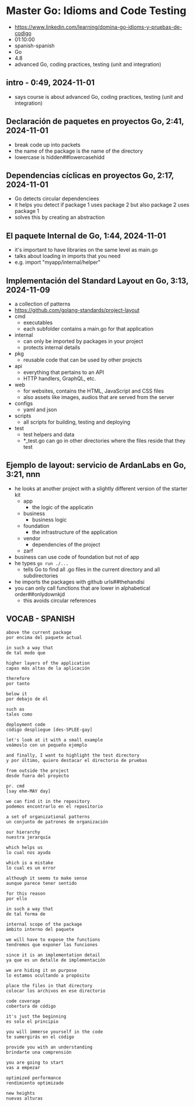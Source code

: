 # Master Go: Idioms and Code Testing

- https://www.linkedin.com/learning/domina-go-idioms-y-pruebas-de-codigo
- 01:10:00
- spanish-spanish
- Go
- 4.8
- advanced Go, coding practices, testing (unit and integration)

## intro - 0:49, 2024-11-01

- says course is about advanced Go, coding practices, testing (unit and integration)

## Declaración de paquetes en proyectos Go, 2:41, 2024-11-01

- break code up into packets
- the name of the package is the name of the directory
- lowercase is hidden##lowercasehidd

## Dependencias cíclicas en proyectos Go, 2:17, 2024-11-01

- Go detects circular dependenciees
- it helps you detect if package 1 uses package 2 but also package 2 uses package 1
- solves this by creating an abstraction

## El paquete Internal de Go, 1:44, 2024-11-01

- it's important to have libraries on the same level as main.go
- talks about loading in imports that you need
- e.g. import "myapp/internal/helper"

## Implementación del Standard Layout en Go, 3:13, 2024-11-09

- a collection of patterns
- https://github.com/golang-standards/project-layout
- cmd
  - executables
  - each subfolder contains a main.go for that application
- internal
  - can only be imported by packages in your project
  - protects internal details
- pkg
  - reusable code that can be used by other projects
- api
  - everything that pertains to an API
  - HTTP handlers, GraphQL, etc.
- web
  - for websites, contains the HTML, JavaScript and CSS files
  - also assets like images, audios that are served from the server
- configs
  - yaml and json
- scripts
  - all scripts for building, testing and deploying
- test
  - test helpers and data
  - \*\_test.go can go in other directories where the files reside that they test

## Ejemplo de layout: servicio de ArdanLabs en Go, 3:21, nnn

- he looks at another project with a slightly different version of the starter kit
  - app
    - the logic of the applicatin
  - business
    - business logic
  - foundation
    - the infrastructure of the application
  - vendor
    - dependencies of the project
  - zarf
- business can use code of foundation but not of app
- he types `go run ./...`
  - tells Go to find all .go files in the current directory and all subdirectories
- he imports the packages with github urls##thehandlsi
- you can only call functions that are lower in alphabetical order##onlydownkjd
  - this avoids circular references

## VOCAB - SPANISH

```
above the current package
por encima del paquete actual

in such a way that
de tal modo que

higher layers of the application
capas más altas de la aplicación

therefore
por tanto

below it
por debajo de él

such as
tales como

deployment code
código despliegue [des-SPLEE-gay]

let's look at it with a small example
veámoslo con un pequeño ejemplo

and finally, I want to highlight the test directory
y por último, quiero destacar el directorio de pruebas

from outside the project
desde fuera del proyecto

pr. cmd
[say ehm-MAY day]

we can find it in the repository
podemos encontrarlo en el repositorio

a set of organizational patterns
un conjunto de patrones de organización

our hierarchy
nuestra jerarquía

which helps us
lo cual nos ayuda

which is a mistake
lo cual es un error

although it seems to make sense
aunque parece tener sentido

for this reason
por ello

in such a way that
de tal forma de

internal scope of the package
ámbito interno del paquete

we will have to expose the functions
tendremos que exponer las funciones

since it is an implementation detail
ya que es un detalle de implementación

we are hiding it on purpose
lo estamos ocultando a propósito

place the files in that directory
colocar los archivos en ese directorio

code coverage
cobertura de código

it's just the beginning
es solo el principio

you will immerse yourself in the code
te sumergirás en el código

provide you with an understanding
brindarte una comprensión

you are going to start
vas a empezar

optimized performance
rendimiento optimizado

new heights
nuevas alturas

```
